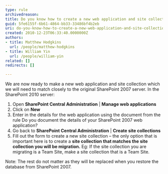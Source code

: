 ```yaml
---
type: rule
archivedreason: 
title: Do you know how to create a new web application and site collection in SharePoint 2010?
guid: 5fe6155f-6b61-4864-bb33-33486bf4b2eb
uri: do-you-know-how-to-create-a-new-web-application-and-site-collection-in-sharepoint-2010
created: 2010-12-23T06:33:40.0000000Z
authors:
- title: Matthew Hodgkins
  url: /people/matthew-hodgkins
- title: William Yin
  url: /people/william-yin
related: []
redirects: []

---
```


We are now ready to make a new web application and site collection which we will need to match closely to the original SharePoint 2007 server. In the SharePoint 2010 server:

1. Open  **SharePoint Central Administration** |  **Manage web applications**
2. Click on  **New**
3. Enter in the details for the web application using the document from the rule Do you document the details of your SharePoint 2007 web application?
4. Go back to  **SharePoint Central Administration** | **Create site collections**
5. Fill out the form to create a new site collection – the only option that is important here is to create a  **site collection that matches the site collection you will be migration.** Eg: If the site collection you are migrating is a Team Site, make a site collection that is a Team Site.


Note: The rest do not matter as they will be replaced when you restore the database from SharePoint 2007.

<!--endintro-->
